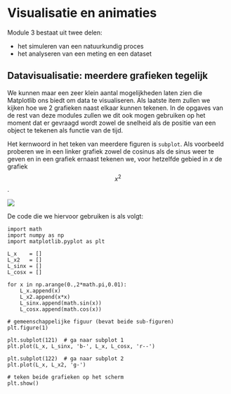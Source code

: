 # Visualisatie en animaties

Module 3 bestaat uit twee delen:

- het simuleren van een natuurkundig proces 
- het analyseren van een meting en een dataset

## Datavisualisatie: meerdere grafieken tegelijk
   
We kunnen maar een zeer klein aantal mogelijkheden laten zien die Matplotlib
ons biedt om data te visualiseren. Als laatste item zullen we kijken hoe we 2
grafieken naast elkaar kunnen tekenen. In de opgaves van de rest van deze
modules zullen we dit ook mogen gebruiken op het moment dat
er gevraagd wordt zowel de snelheid als de positie van een object te tekenen
als functie van de tijd.

Het kernwoord in het teken van meerdere figuren is `subplot`. Als voorbeeld
proberen we in een linker grafiek zowel de cosinus als de sinus weer te geven
en in een grafiek ernaast tekenen we, voor hetzelfde gebied in *x* de grafiek
$$x^2$$.

![](DubbelGrafiekExample.png)

De code die we hiervoor gebruiken is als volgt:

    import math
    import numpy as np
    import matplotlib.pyplot as plt

    L_x    = []
    L_x2   = []
    L_sinx = []
    L_cosx = []

    for x in np.arange(0.,2*math.pi,0.01):
        L_x.append(x)
        L_x2.append(x*x)
        L_sinx.append(math.sin(x))
        L_cosx.append(math.cos(x))

    # gemeenschappelijke figuur (bevat beide sub-figuren)
    plt.figure(1)

    plt.subplot(121)  # ga naar subplot 1
    plt.plot(L_x, L_sinx, 'b-', L_x, L_cosx, 'r--')

    plt.subplot(122)  # ga naar subplot 2
    plt.plot(L_x, L_x2, 'g-')

    # teken beide grafieken op het scherm
    plt.show()

